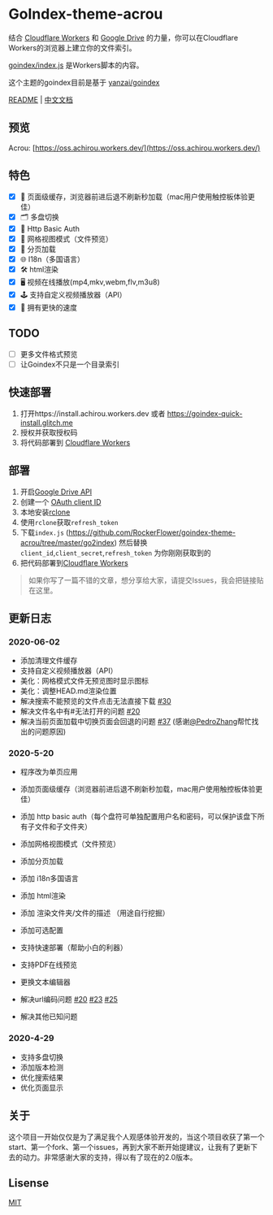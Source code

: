 # GoIndex-theme-acrou

结合 [Cloudflare Workers](https://workers.cloudflare.com/) 和 [Google Drive](https://www.google.com/drive/) 的力量，你可以在Cloudflare Workers的浏览器上建立你的文件索引。

[goindex/index.js](https://github.com/RockerFlower/goindex-theme-acrou/go2index) 是Workers脚本的内容。

这个主题的goindex目前是基于 [yanzai/goindex](https://github.com/yanzai/goindex/)

[README](README.md) | [中文文档](README_zh.md)

## 预览  

Acrou: [https://oss.achirou.workers.dev/](https://oss.achirou.workers.dev/) 

## 特色

- [x] 👑 页面级缓存，浏览器前进后退不刷新秒加载（mac用户使用触控板体验更佳）
- [x] 🗂 多盘切换
- [x] 🔐 Http Basic Auth
- [x] 🎨 网格视图模式（文件预览）
- [x] 🎯 分页加载
- [x] 🌐 I18n（多国语言）
- [x] 🛠 html渲染
- [x] 🖥 视频在线播放(mp4,mkv,webm,flv,m3u8)
- [x] 🕹 支持自定义视频播放器（API）
- [x] 🚀 拥有更快的速度

## TODO

- [ ] 更多文件格式预览
- [ ] 让Goindex不只是一个目录索引

## 快速部署

1. 打开https://install.achirou.workers.dev 或者 https://goindex-quick-install.glitch.me  
2. 授权并获取授权码
3. 将代码部署到 [Cloudflare Workers](https://www.cloudflare.com/)

## 部署

1. 开启[Google Drive API](https://console.developers.google.com/apis/api/drive.googleapis.com/overview)
2. 创建一个 [OAuth client ID](https://console.developers.google.com/apis/credentials/oauthclient)
3. 本地安装[rclone](https://rclone.org/downloads/)
4. 使用`rclone`获取`refresh_token`
5. 下载`index.js` (https://github.com/RockerFlower/goindex-theme-acrou/tree/master/go2index) 然后替换`client_id`,`client_secret`,`refresh_token` 为你刚刚获取到的
6. 把代码部署到[Cloudflare Workers](https://www.cloudflare.com/)

> 如果你写了一篇不错的文章，想分享给大家，请提交Issues，我会把链接贴在这里。

## 更新日志

### 2020-06-02

- 添加清理文件缓存
- 支持自定义视频播放器（API）
- 美化：网格模式文件无预览图时显示图标
- 美化：调整HEAD.md渲染位置
- 解决搜索不能预览的文件点击无法直接下载 [#30](https://github.com/RockerFlower/goindex-theme-acrou/issues/30)
- 解决文件名中有#无法打开的问题 [#20](https://github.com/RockerFlower/goindex-theme-acrou/issues/20)
- 解决当前页面加载中切换页面会回退的问题 [#37](https://github.com/RockerFlower/goindex-theme-acrou/issues/37) (感谢[@PedroZhang](https://github.com/PedroZhang)帮忙找出的问题原因)

### 2020-5-20

- 程序改为单页应用

- 添加页面级缓存（浏览器前进后退不刷新秒加载，mac用户使用触控板体验更佳）
- 添加 http basic auth（每个盘符可单独配置用户名和密码，可以保护该盘下所有子文件和子文件夹）
- 添加网格视图模式（文件预览）
- 添加分页加载
- 添加 i18n多国语言
- 添加 html渲染
- 添加 渲染文件夹/文件的描述 （用途自行挖掘）
- 添加可选配置
- 支持快速部署（帮助小白的利器）
- 支持PDF在线预览
- 更换文本编辑器
- 解决url编码问题 [#20](https://github.com/RockerFlower/goindex-theme-acrou/issues/20) [#23](https://github.com/RockerFlower/goindex-theme-acrou/issues/23) [#25](https://github.com/RockerFlower/goindex-theme-acrou/issues/25)
- 解决其他已知问题

### 2020-4-29

- 支持多盘切换
- 添加版本检测
- 优化搜索结果
- 优化页面显示

## 关于

这个项目一开始仅仅是为了满足我个人观感体验开发的，当这个项目收获了第一个start、第一个fork、第一个issues，再到大家不断开始提建议，让我有了更新下去的动力。非常感谢大家的支持，得以有了现在的2.0版本。

## Lisense

[MIT](LICENSE)